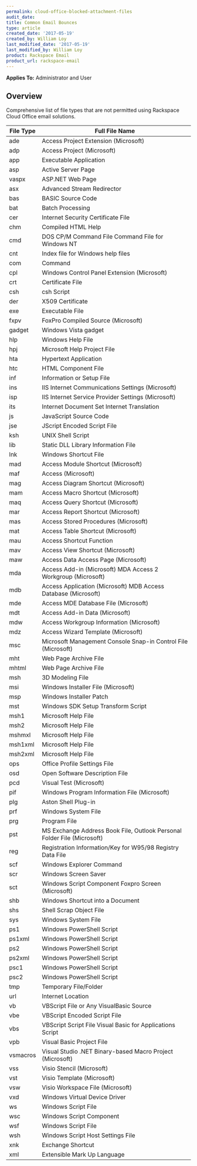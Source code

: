 ```yaml
---
permalink: cloud-office-blocked-attachment-files
audit_date:
title: Common Email Bounces
type: article
created_date: '2017-05-19'
created_by: William Loy
last_modified_date: '2017-05-19'
last_modified_by: William Loy
product: Rackspace Email
product_url: rackspace-email
---
```

**Applies To:** Administrator and User

## Overview
Comprehensive list of file types that are not permitted using Rackspace Cloud Office email solutions.

|File Type |Full File Name|
|----------|---------------|
|ade|	Access Project Extension (Microsoft)|
|adp|	Access Project (Microsoft)|
|app|	Executable Application|
|asp|	Active Server Page|
|vaspx|	ASP.NET Web Page|
|asx|	Advanced Stream Redirector|
|bas|	BASIC Source Code|
|bat|	Batch Processing|
|cer|	Internet Security Certificate File|
|chm|	Compiled HTML Help|
|cmd|	DOS CP/M Command File Command File for Windows NT|
|cnt|	 Index file for Windows help files|
|com|	Command|
|cpl|	Windows Control Panel Extension (Microsoft)|
|crt|	Certificate File|
|csh|	csh Script|
|der|	X509 Certificate|
|exe|	Executable File|
|fxpv|	FoxPro Compiled Source (Microsoft)|
|gadget|	Windows Vista gadget|
|hlp|	Windows Help File|
|hpj|	Microsoft Help Project File|
|hta|	Hypertext Application|
|htc|	HTML Component File|
|inf|	Information or Setup File|
|ins|	IIS Internet Communications Settings (Microsoft)|
|isp|	IIS Internet Service Provider Settings (Microsoft)|
|its|	Internet Document Set Internet Translation|
|js|	JavaScript Source Code|
|jse|	JScript Encoded Script File|
|ksh|	UNIX Shell Script|
|lib|	Static DLL Library Information File|
|lnk|	Windows Shortcut File|
|mad|	Access Module Shortcut (Microsoft)|
|maf|	Access (Microsoft)|
|mag|	Access Diagram Shortcut (Microsoft)|
|mam|	Access Macro Shortcut (Microsoft)|
|maq|	Access Query Shortcut (Microsoft)|
|mar|	Access Report Shortcut (Microsoft)|
|mas|	Access Stored Procedures (Microsoft)|
|mat|	Access Table Shortcut (Microsoft)|
|mau|	Access Shortcut Function|
|mav|	Access View Shortcut (Microsoft)|
|maw|	Access Data Access Page (Microsoft)|
|mda|	Access Add-in (Microsoft) MDA Access 2 Workgroup (Microsoft)|
|mdb|	Access Application (Microsoft) MDB Access Database (Microsoft)|
|mde|	Access MDE Database File (Microsoft)|
|mdt|	Access Add-in Data (Microsoft)|
|mdw|	Access Workgroup Information (Microsoft)|
|mdz|	Access Wizard Template (Microsoft)|
|msc|	Microsoft Management Console Snap-in Control File (Microsoft)|
|mht|	Web Page Archive File|
|mhtml|	Web Page Archive File|
|msh|	3D Modeling File|
|msi|	Windows Installer File (Microsoft)|
|msp|	Windows Installer Patch|
|mst|	Windows SDK Setup Transform Script|
|msh1|	Microsoft Help File|
|msh2|	Microsoft Help File|
|mshmxl|	Microsoft Help File|
|msh1xml|	Microsoft Help File|
|msh2xml|	Microsoft Help File|
|ops|	Office Profile Settings File|
|osd|	Open Software Description File|
|pcd|	Visual Test (Microsoft)|
|pif|	Windows Program Information File (Microsoft)|
|plg|	Aston Shell Plug-in|
|prf|	Windows System File|
|prg|	Program File|
|pst|	MS Exchange Address Book File, Outlook Personal Folder File (Microsoft)|
|reg|	Registration Information/Key for W95/98 Registry Data File|
|scf|	Windows Explorer Command|
|scr|	Windows Screen Saver|
|sct|	Windows Script Component Foxpro Screen (Microsoft)|
|shb|	Windows Shortcut into a Document|
|shs|	Shell Scrap Object File|
|sys|	Windows System File|
|ps1|	Windows PowerShell Script|
|ps1xml|	Windows PowerShell Script|
|ps2|	Windows PowerShell Script|
|ps2xml|	Windows PowerShell Script|
|psc1|	Windows PowerShell Script|
|psc2|	Windows PowerShell Script|
|tmp|	Temporary File/Folder|
|url|	Internet Location|
|vb|	VBScript File or Any VisualBasic Source|
|vbe|	VBScript Encoded Script File|
|vbs|	VBScript Script File Visual Basic for Applications Script|
|vpb|	Visual Basic Project File|
|vsmacros|	Visual Studio .NET Binary-based Macro Project (Microsoft)|
|vss|	Visio Stencil (Microsoft)|
|vst|	Visio Template (Microsoft)|
|vsw|	Visio Workspace File (Microsoft)|
|vxd|	Windows Virtual Device Driver|
|ws|	Windows Script File|
|wsc|	Windows Script Component|
|wsf|	Windows Script File|
|wsh|	Windows Script Host Settings File|
|xnk|	Exchange Shortcut|
|xml|	Extensible Mark Up Language|
